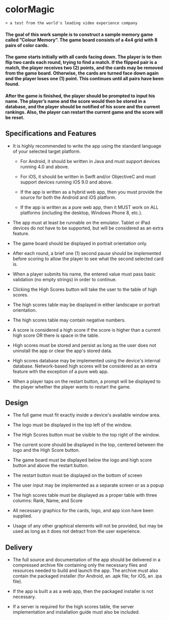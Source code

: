# colorMagic
	> a test from the world's leading video experience company 

#### The goal of this work sample is to construct a sample memory game called ”Colour Memory”. The game board consists of a 4x4 grid with 8 pairs of color cards.

#### The game starts initially with all cards facing down. The player is to then flip two cards each round, trying to find a match. If the flipped pair is a match, the player receives two (2) points, and the cards may be removed from the game board. Otherwise, the cards are turned face down again and the player loses one (1) point. This continues until all pairs have been found.

#### After the game is finished, the player should be prompted to input his name. The player’s name and the score would then be stored in a database, and the player should be notified of his score and the current rankings. Also, the player can restart the current game and the score will be reset.

Specifications and Features
-------------------

* It is highly recommended to write the app using the standard language of your selected target platform.

	* For Android, it should be written in Java and must support devices running 4.0 and above.

	* For iOS, it should be written in Swift and/or ObjectiveC and must support devices running iOS 9.0 and above.

	* If the app is written as a hybrid web app, then you must provide the source for both the Android and iOS platform.

	* If the app is written as a pure web app, then it MUST work on ALL platforms (including the desktop, Windows Phone 8, etc.).

* The app must at least be runnable on the emulator. Tablet or iPad devices do not have to be supported, but will be considered as an extra feature.

* The game board should be displayed in portrait orientation only.

* After each round, a brief one (1) second pause should be implemented before scoring to allow the player to see what the second selected card is.

* When a player submits his name, the entered value must pass basic validation (no empty strings) in order to continue.

* Clicking the High Scores button will take the user to the table of high scores.

* The high scores table may be displayed in either landscape or portrait orientation.

* The high scores table may contain negative numbers.

* A score is considered a high score if the score is higher than a current high score OR there is space in the table.

* High scores must be stored and persist as long as the user does not uninstall the app or clear the app's stored data.

* High scores database may be implemented using the device's internal database. Network-based high scores will be considered as an extra feature with the exception of a pure web app.

* When a player taps on the restart button, a prompt will be displayed to the player whether the player wants to restart the game.

Design
------------
* The full game must fit exactly inside a device's available window area.

* The logo must be displayed in the top left of the window.

* The High Scores button must be visible to the top right of the window.

* The current score should be displayed in the top, centered between the logo and the High Score button.

* The game board must be displayed below the logo and high score button and above the restart button.

* The restart button must be displayed on the bottom of screen

* The user input may be implemented as a separate screen or as a popup

* The high scores table must be displayed as a proper table with three columns: Rank, Name, and Score

* All necessary graphics for the cards, logo, and app icon have been supplied.

* Usage of any other graphical elements will not be provided, but may be used as long as it does not detract from the user experience.

Delivery
-------------------
* The full source and documentation of the app should be delivered in a compressed archive file containing only the necessary files and resources needed to build and launch the app. The archive must also contain the packaged installer (for Android, an .apk file; for iOS, an .ipa file).

* If the app is built a as a web app, then the packaged installer is not necessary.

* If a server is required for the high scores table, the server implementation and installation guide must also be included.

